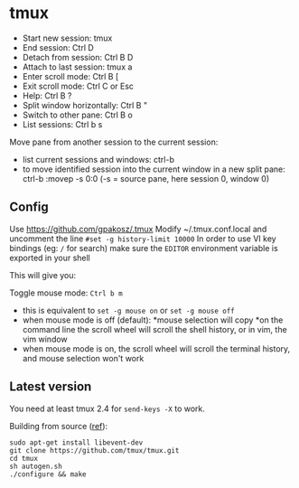 # tmux

- Start new session: tmux
- End session: Ctrl D
- Detach from session: Ctrl B D
- Attach to last session: tmux a
- Enter scroll mode: Ctrl B [
- Exit scroll mode: Ctrl C or Esc
- Help: Ctrl B ?
- Split window horizontally: Ctrl B "
- Switch to other pane: Ctrl B o
- List sessions: Ctrl b s

Move pane from another session to the current session:

- list current sessions and windows: ctrl-b
- to move identified session into the current window in a new split pane: ctrl-b :movep -s 0:0 (-s = source pane, here session 0, window 0)

## Config

Use https://github.com/gpakosz/.tmux
Modify ~/.tmux.conf.local and uncomment the line `#set -g history-limit 10000`
In order to use VI key bindings (eg: `/` for search) make sure the `EDITOR` environment variable is exported in your shell

This will give you:

Toggle mouse mode: `Ctrl b m`

- this is equivalent to `set -g mouse on` or `set -g mouse off`
- when mouse mode is off (default):
  *mouse selection will copy
  *on the command line the scroll wheel will scroll the shell history, or in vim, the vim window
- when mouse mode is on, the scroll wheel will scroll the terminal history, and mouse selection won't work

## Latest version

You need at least tmux 2.4 for `send-keys -X` to work.

Building from source ([ref](https://github.com/tmux/tmux)):

```
sudo apt-get install libevent-dev
git clone https://github.com/tmux/tmux.git
cd tmux
sh autogen.sh
./configure && make
```
